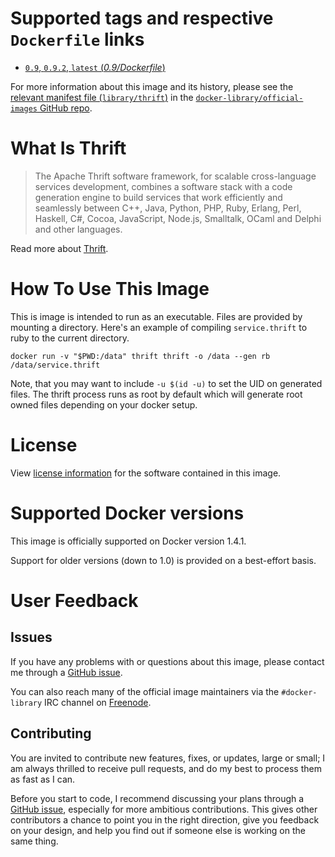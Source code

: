 # Supported tags and respective `Dockerfile` links

- [`0.9`, `0.9.2`, `latest` (*0.9/Dockerfile*)](https://github.com/ahawkins/docker-thrift/blob/61c3478ab828d3e610f192b442ac2a7221749c47/0.9/Dockerfile)

For more information about this image and its history, please see the [relevant
manifest file
(`library/thrift`)](https://github.com/docker-library/official-images/blob/master/library/thrift)
in the [`docker-library/official-images` GitHub
repo](https://github.com/docker-library/official-images).

# What Is Thrift

> The Apache Thrift software framework, for scalable cross-language
> services development, combines a software stack with a code generation
> engine to build services that work efficiently and seamlessly between
> C++, Java, Python, PHP, Ruby, Erlang, Perl, Haskell, C#, Cocoa,
> JavaScript, Node.js, Smalltalk, OCaml and Delphi and other languages.

Read more about [Thrift](https://thrift.apache.org).

# How To Use This Image

This is image is intended to run as an executable. Files are provided
by mounting a directory. Here's an example of compiling
`service.thrift` to ruby to the current directory.

    docker run -v "$PWD:/data" thrift thrift -o /data --gen rb /data/service.thrift

Note, that you may want to include `-u $(id -u)` to set the UID on
generated files. The thrift process runs as root by default which will
generate root owned files depending on your docker setup.

# License

View [license information](http://www.apache.org/licenses/) for the software contained in this image.

# Supported Docker versions

This image is officially supported on Docker version 1.4.1.

Support for older versions (down to 1.0) is provided on a best-effort basis.

# User Feedback

## Issues

If you have any problems with or questions about this image, please contact me
through a [GitHub issue](https://github.com/ahawkins/docker-thrift/issues).

You can also reach many of the official image maintainers via the
`#docker-library` IRC channel on [Freenode](https://freenode.net).

## Contributing

You are invited to contribute new features, fixes, or updates, large
or small; I am always thrilled to receive pull requests, and do my
best to process them as fast as I can.

Before you start to code, I recommend discussing your plans through a
[GitHub issue](https://github.com/ahawkins/docker-thrift/issues),
especially for more ambitious contributions. This gives other
contributors a chance to point you in the right direction, give you
feedback on your design, and help you find out if someone else is
working on the same thing.
